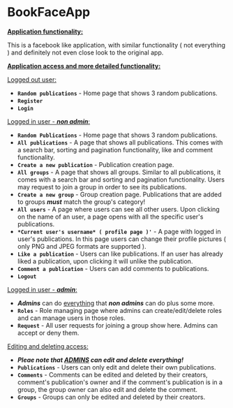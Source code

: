 # BookFaceApp

<ins>**Application functionality:**</ins>

This is a facebook like application, with similar functionality ( not everything ) and definitely not even close look to the original app.

<ins>**Application access and more detailed functionality:**</ins>

<ins>Logged out user:</ins>
- **`Random publications`** - Home page that shows 3 random publications.
- **`Register`**
- **`Login`**

<ins>Logged in user - ***non admin***:</ins>
- **`Random Publications`** - Home page that shows 3 random publications.
- **`All publications`** - A page that shows all publications. This comes with a search bar, sorting and pagination functionality, like and comment functionality.
- **`Create a new publication`** - Publication creation page.
- **`All groups`** - A page that shows all groups. Similar to all publications, it comes with a search bar and sorting and pagination functionality. Users may request to join a group in order to see its publications.
- **`Create a new group`** - Group creation page. Publications that are added to groups ***must*** match the group's category!
- **`All users`** - A page where users can see all other users. Upon clicking on the name of an user, a page opens with all the specific user's publications.
- **`*Current user's username* ( profile page )'`** - A page with logged in user's publications. In this page users can change their profile pictures ( only PNG and JPEG formats are supported ).
- **`Like a publication`** - Users can like publications. If an user has already liked a publication, upon clicking it will unlike the publication.
- **`Comment a publication`** - Users can add comments to publications.
- **`Logout`**

<ins>Logged in user - ***admin***:</ins>
- ***Admins*** can do <ins>everything</ins> that ***non admins*** can do plus some more.
- **`Roles`** - Role managing page where admins can create/edit/delete roles and can manage users in those roles.
- **`Request`** - All user requests for joining a group show here. Admins can accept or deny them.

<ins>Editing and deleting access:</ins>
- ***Pleae note that <ins>ADMINS</ins> can edit and delete everything!***
- **`Publications`** - Users can only edit and delete their own publications.
- **`Comments`** - Comments can be edited and deleted by their creators, comment's publication's owner and if the comment's publication is in a group, the group owner can also edit and delete the comment.
- **`Groups`** - Groups can only be edited and deleted by their creators.